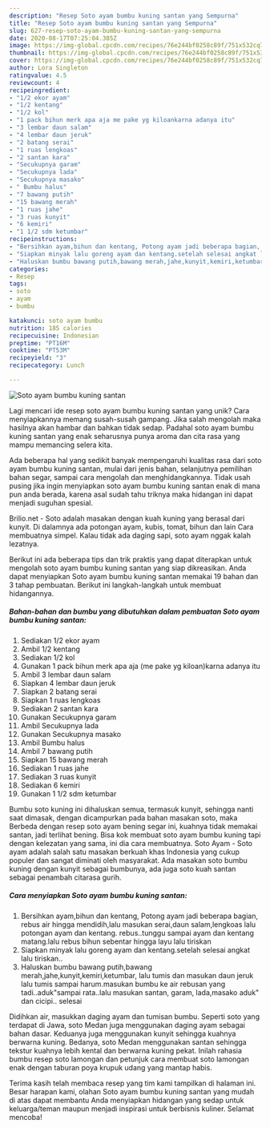 ```yaml
---
description: "Resep Soto ayam bumbu kuning santan yang Sempurna"
title: "Resep Soto ayam bumbu kuning santan yang Sempurna"
slug: 627-resep-soto-ayam-bumbu-kuning-santan-yang-sempurna
date: 2020-08-17T07:25:04.385Z
image: https://img-global.cpcdn.com/recipes/76e244bf0258c89f/751x532cq70/soto-ayam-bumbu-kuning-santan-foto-resep-utama.jpg
thumbnail: https://img-global.cpcdn.com/recipes/76e244bf0258c89f/751x532cq70/soto-ayam-bumbu-kuning-santan-foto-resep-utama.jpg
cover: https://img-global.cpcdn.com/recipes/76e244bf0258c89f/751x532cq70/soto-ayam-bumbu-kuning-santan-foto-resep-utama.jpg
author: Lora Singleton
ratingvalue: 4.5
reviewcount: 4
recipeingredient:
- "1/2 ekor ayam"
- "1/2 kentang"
- "1/2 kol"
- "1 pack bihun merk apa aja me pake yg kiloankarna adanya itu"
- "3 lembar daun salam"
- "4 lembar daun jeruk"
- "2 batang serai"
- "1 ruas lengkoas"
- "2 santan kara"
- "Secukupnya garam"
- "Secukupnya lada"
- "Secukupnya masako"
- " Bumbu halus"
- "7 bawang putih"
- "15 bawang merah"
- "1 ruas jahe"
- "3 ruas kunyit"
- "6 kemiri"
- "1 1/2 sdm ketumbar"
recipeinstructions:
- "Bersihkan ayam,bihun dan kentang, Potong ayam jadi beberapa bagian, rebus air hingga mendidih,lalu masukan serai,daun salam,lengkoas lalu potongan ayam dan kentang. rebus..tunggu sampai ayam dan kentang matang.lalu rebus bihun sebentar hingga layu lalu tiriskan"
- "Siapkan minyak lalu goreng ayam dan kentang.setelah selesai angkat lalu tiriskan.."
- "Haluskan bumbu bawang putih,bawang merah,jahe,kunyit,kemiri,ketumbar, lalu tumis dan masukan daun jeruk lalu tumis sampai harum.masukan bumbu ke air rebusan yang tadi..aduk&#34;sampai rata..lalu masukan santan, garam, lada,masako aduk&#34; dan cicipi.. selesai"
categories:
- Resep
tags:
- soto
- ayam
- bumbu

katakunci: soto ayam bumbu 
nutrition: 185 calories
recipecuisine: Indonesian
preptime: "PT16M"
cooktime: "PT53M"
recipeyield: "3"
recipecategory: Lunch

---
```



![Soto ayam bumbu kuning santan](https://img-global.cpcdn.com/recipes/76e244bf0258c89f/751x532cq70/soto-ayam-bumbu-kuning-santan-foto-resep-utama.jpg)

Lagi mencari ide resep soto ayam bumbu kuning santan yang unik? Cara menyiapkannya memang susah-susah gampang. Jika salah mengolah maka hasilnya akan hambar dan bahkan tidak sedap. Padahal soto ayam bumbu kuning santan yang enak seharusnya punya aroma dan cita rasa yang mampu memancing selera kita.

Ada beberapa hal yang sedikit banyak mempengaruhi kualitas rasa dari soto ayam bumbu kuning santan, mulai dari jenis bahan, selanjutnya pemilihan bahan segar, sampai cara mengolah dan menghidangkannya. Tidak usah pusing jika ingin menyiapkan soto ayam bumbu kuning santan enak di mana pun anda berada, karena asal sudah tahu triknya maka hidangan ini dapat menjadi suguhan spesial.

Brilio.net - Soto adalah masakan dengan kuah kuning yang berasal dari kunyit. Di dalamnya ada potongan ayam, kubis, tomat, bihun dan lain Cara membuatnya simpel. Kalau tidak ada daging sapi, soto ayam nggak kalah lezatnya.


Berikut ini ada beberapa tips dan trik praktis yang dapat diterapkan untuk mengolah soto ayam bumbu kuning santan yang siap dikreasikan. Anda dapat menyiapkan Soto ayam bumbu kuning santan memakai 19 bahan dan 3 tahap pembuatan. Berikut ini langkah-langkah untuk membuat hidangannya.

<!--inarticleads1-->

##### Bahan-bahan dan bumbu yang dibutuhkan dalam pembuatan Soto ayam bumbu kuning santan:

1. Sediakan 1/2 ekor ayam
1. Ambil 1/2 kentang
1. Sediakan 1/2 kol
1. Gunakan 1 pack bihun merk apa aja (me pake yg kiloan)karna adanya itu
1. Ambil 3 lembar daun salam
1. Siapkan 4 lembar daun jeruk
1. Siapkan 2 batang serai
1. Siapkan 1 ruas lengkoas
1. Sediakan 2 santan kara
1. Gunakan Secukupnya garam
1. Ambil Secukupnya lada
1. Gunakan Secukupnya masako
1. Ambil  Bumbu halus
1. Ambil 7 bawang putih
1. Siapkan 15 bawang merah
1. Sediakan 1 ruas jahe
1. Sediakan 3 ruas kunyit
1. Sediakan 6 kemiri
1. Gunakan 1 1/2 sdm ketumbar


Bumbu soto kuning ini dihaluskan semua, termasuk kunyit, sehingga nanti saat dimasak, dengan dicampurkan pada bahan masakan soto, maka Berbeda dengan resep soto ayam bening segar ini, kuahnya tidak memakai santan, jadi terlihat bening. Bisa kok membuat soto ayam bumbu kuning tapi dengan kelezatan yang sama, ini dia cara membuatnya. Soto Ayam - Soto ayam adalah salah satu masakan berkuah khas Indonesia yang cukup populer dan sangat diminati oleh masyarakat. Ada masakan soto bumbu kuning dengan kunyit sebagai bumbunya, ada juga soto kuah santan sebagai penambah citarasa gurih. 

<!--inarticleads2-->

##### Cara menyiapkan Soto ayam bumbu kuning santan:

1. Bersihkan ayam,bihun dan kentang, Potong ayam jadi beberapa bagian, rebus air hingga mendidih,lalu masukan serai,daun salam,lengkoas lalu potongan ayam dan kentang. rebus..tunggu sampai ayam dan kentang matang.lalu rebus bihun sebentar hingga layu lalu tiriskan
1. Siapkan minyak lalu goreng ayam dan kentang.setelah selesai angkat lalu tiriskan..
1. Haluskan bumbu bawang putih,bawang merah,jahe,kunyit,kemiri,ketumbar, lalu tumis dan masukan daun jeruk lalu tumis sampai harum.masukan bumbu ke air rebusan yang tadi..aduk&#34;sampai rata..lalu masukan santan, garam, lada,masako aduk&#34; dan cicipi.. selesai


Didihkan air, masukkan daging ayam dan tumisan bumbu. Seperti soto yang terdapat di Jawa, soto Medan juga menggunakan daging ayam sebagai bahan dasar. Keduanya juga menggunakan kunyit sehingga kuahnya berwarna kuning. Bedanya, soto Medan menggunakan santan sehingga tekstur kuahnya lebih kental dan berwarna kuning pekat. Inilah rahasia bumbu resep soto lamongan dan petunjuk cara membuat soto lamongan enak dengan taburan poya krupuk udang yang mantap habis. 

Terima kasih telah membaca resep yang tim kami tampilkan di halaman ini. Besar harapan kami, olahan Soto ayam bumbu kuning santan yang mudah di atas dapat membantu Anda menyiapkan hidangan yang sedap untuk keluarga/teman maupun menjadi inspirasi untuk berbisnis kuliner. Selamat mencoba!
